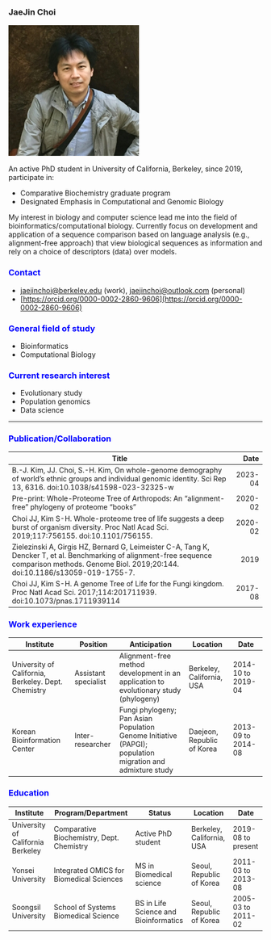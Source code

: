 
### JaeJin Choi  
![](./image/my-photo.jpg)  

An active PhD student in University of California, Berkeley, since 2019, participate in:  
* Comparative Biochemistry graduate program  
* Designated Emphasis in Computational and Genomic Biology  

My interest in biology and computer science lead me into the field of bioinformatics/computational biology. Currently focus on development and application of a sequence comparison based on language analysis (e.g., alignment-free approach) that view biological sequences as information and rely on a choice of descriptors (data) over models.  

### <span style="color: blue;">Contact</span>  
* jaejinchoi@berkeley.edu (work), jaejinchoi@outlook.com (personal)  
* [https://orcid.org/0000-0002-2860-9606](https://orcid.org/0000-0002-2860-9606)  


### <span style="color: blue;">General field of study</span>  
* Bioinformatics
* Computational Biology


### <span style="color: blue;">Current research interest</span>  
* Evolutionary study
* Population genomics
* Data science

<hr>

### <span style="color: blue;">Publication/Collaboration</span>  
| Title | Date |
|--------------|------------:|
| B.-J. Kim, JJ. Choi, S.-H. Kim, On whole-genome demography of world’s ethnic groups and individual genomic identity. Sci Rep 13, 6316. doi:10.1038/s41598-023-32325-w | 2023-04 |
| Pre-print: Whole-Proteome Tree of Arthropods: An “alignment-free” phylogeny of proteome “books”| 2020-02 | 2020-07 |
| Choi JJ, Kim S-H. Whole-proteome tree of life suggests a deep burst of organism diversity. Proc Natl Acad Sci. 2019;117:756155. doi:10.1101/756155.| 2020-02 |
| Zielezinski A, Girgis HZ, Bernard G, Leimeister C-A, Tang K, Dencker T, et al. Benchmarking of alignment-free sequence comparison methods. Genome Biol. 2019;20:144. doi:10.1186/s13059-019-1755-7. | 2019 |
| Choi JJ, Kim S-H. A genome Tree of Life for the Fungi kingdom. Proc Natl Acad Sci. 2017;114:201711939. doi:10.1073/pnas.1711939114 | 2017-08 |


### <span style="color: blue;">Work experience</span>
| Institute | Position | Anticipation |Location | Date |
|--------------|-------------|-------------|-------------|-------------|
| University of California, Berkeley. Dept. Chemistry | Assistant specialist | Alignment-free method development in an application to evolutionary study (phylogeny) | Berkeley, California, USA | 2014-10 to 2019-04 |
| Korean Bioinformation Center | Inter-researcher | Fungi phylogeny; Pan Asian Population Genome Initiative (PAPGI); population migration and admixture study | Daejeon, Republic of Korea | 2013-09 to 2014-08 |


### <span style="color: blue;">Education</span>
| Institute | Program/Department | Status | Location | Date |
|--------------|-------------|-------------|-------------|-------------|
| University of California Berkeley | Comparative Biochemistry, Dept. Chemistry| Active PhD student | Berkeley, California, USA | 2019-08 to present |
|Yonsei University| Integrated OMICS for Biomedical Sciences | MS in Biomedical science | Seoul, Republic of Korea | 2011-03 to 2013-08 |
| Soongsil University | School of Systems Biomedical Science | BS in Life Science and Bioinformatics | Seoul, Republic of Korea | 2005-03 to 2011-02 |
